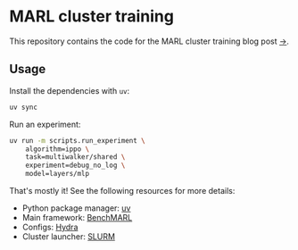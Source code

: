 # MARL cluster training

This repository contains the code for the MARL cluster training blog post [->](https://yp-edu.github.io/drafts/marl-cluster-training).

## Usage

Install the dependencies with `uv`:

```bash
uv sync
```

Run an experiment:

```bash
uv run -m scripts.run_experiment \
    algorithm=ippo \
    task=multiwalker/shared \
    experiment=debug_no_log \
    model=layers/mlp
```

That's mostly it! See the following resources for more details:

- Python package manager: [uv](https://docs.astral.sh/uv/)
- Main framework: [BenchMARL](https://benchmarl.readthedocs.io/en/latest/)
- Configs: [Hydra](https://hydra.cc/)
- Cluster launcher: [SLURM](https://slurm.schedmd.com/documentation.html)
